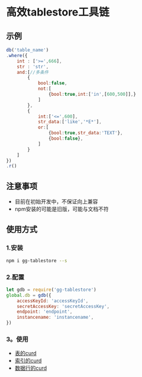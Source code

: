 # 高效tablestore工具链

## 示例
```js
db('table_name')
.where({
	int : ['>=',666],
	str : 'str',
	and:[//多条件
		{
			bool:false,
			not:[
				{bool:true,int:['in',[600,500]],}
			]
		},
		{
			int:['<=',600],
			str_data:['like','*E*'],
			or:[
				{bool:true,str_data:'TEXT'},
				{bool:false},
			]
		}
	]
})
.r()
```

## 注意事项
- 目前在初始开发中，不保证向上兼容
- npm安装的可能是旧版，可能与文档不符

## 使用方式
### 1.安装
```sh
npm i gg-tablestore --s
```
### 2.配置
```js
let gdb = require('gg-tablestore')
global.db = gdb({
	accessKeyId: 'accessKeyId',
	secretAccessKey: 'secretAccessKey',
	endpoint: 'endpoint',
	instancename: 'instancename',
})
```
### 3。使用
- [表的curd](./md/table.md)
- [索引的curd](./md/inde.md)
- [数据行的curd](./md/row.md)

